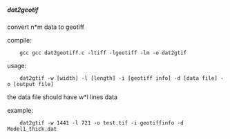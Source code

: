 ##### dat2geotif

convert n*m data to geotiff

compile:
```shell
    gcc gcc dat2geotiff.c -ltiff -lgeotiff -lm -o dat2gtif
```

usage:
```shell
    dat2gtif -w [width] -l [length] -i [geotiff info] -d [data file] -o [output file]
```
the data file should have w*l lines data

example:
```shell
    dat2gtif -w 1441 -l 721 -o test.tif -i geotiffinfo -d Model1_thick.dat
```